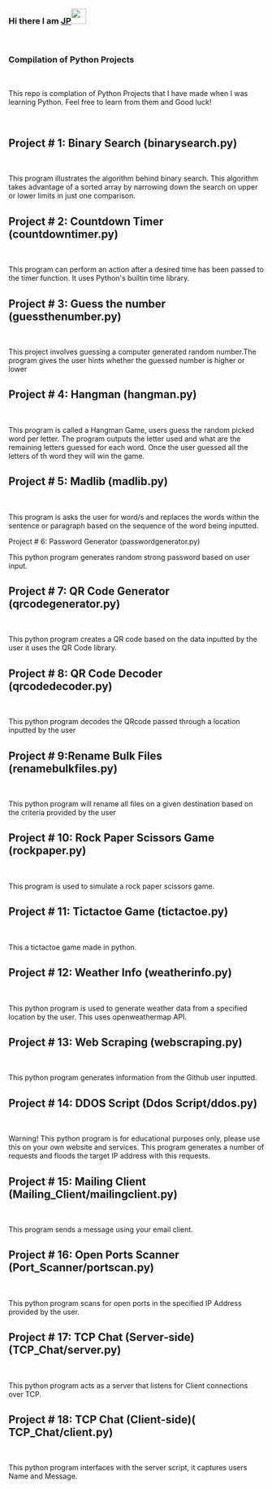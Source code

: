 ### Hi there I am [JP](https://www.linkedin.com/in/jpx/)<img src="https://raw.githubusercontent.com/MartinHeinz/MartinHeinz/master/wave.gif" width="30px">
<br/>

### Compilation of Python Projects
<br/>
<p>
This repo is complation of Python Projects that I have made when I was learning Python. Feel free to learn from them and Good luck!
</p>

<br/>

## Project # 1: Binary Search (binarysearch.py)

<br/>
<p>
This program illustrates the algorithm behind binary search. This algorithm takes advantage of a sorted array by narrowing down the search on upper or lower limits in just one comparison.
</p>

## Project # 2: Countdown Timer (countdowntimer.py)

<br/>
<p>
This program can perform an action after a desired time has been passed to the timer function. It uses Python's builtin time library.
</p>

## Project # 3: Guess the number (guessthenumber.py)

<br/>
<p>
This project involves guessing a computer generated random number.The program gives the user hints whether the guessed number is higher or lower
</p>


## Project # 4: Hangman (hangman.py)

<br/>
<p>
This program is called a Hangman Game, users guess the random picked word per letter. The program outputs the letter used and what are the remaining letters guessed for each word. Once the user guessed all the letters of th word they will win the game.
</p>

## Project # 5: Madlib (madlib.py)

<br/>
<p>
This program is asks the user for word/s and replaces the words within the sentence or paragraph based on the sequence of the word being inputted.
</p

## Project # 6: Password Generator (passwordgenerator.py)

<br/>
<p>
This python program generates random strong password based on user input.
</p>


## Project # 7: QR Code Generator (qrcodegenerator.py)

<br/>
<p>
This python program creates a QR code based on the data inputted by the user it uses the QR Code library.
</p>


## Project # 8: QR Code Decoder (qrcodedecoder.py)

<br/>
<p>
This python program decodes the QRcode passed through a location inputted by the user
</p>



## Project # 9:Rename Bulk Files (renamebulkfiles.py)

<br/>
<p>
This python program will rename all files on a given destination based on the criteria provided by the user
</p>

## Project # 10: Rock Paper Scissors Game (rockpaper.py)

<br/>
<p>
This program is used to simulate a rock paper scissors game.
</p>

## Project # 11: Tictactoe Game (tictactoe.py)

<br/>
<p>
 This a tictactoe game made in python.
</p>


## Project # 12: Weather Info (weatherinfo.py)

<br/>
<p>
This python program is used to generate weather data from a specified location by the user. This uses openweathermap API.
</p>



## Project # 13: Web Scraping (webscraping.py)

<br/>
<p>
This python program generates information from the Github user inputted.
</p>

## Project # 14: DDOS Script (Ddos Script/ddos.py)

<br/>
<p>
Warning! This python program is for educational purposes only, please use this on your own website and services. This program generates a number of requests and floods the target IP address with this requests.
</p>


## Project # 15: Mailing Client (Mailing_Client/mailingclient.py)

<br/>
<p>
This program sends a message using your email client.
</p>

## Project # 16: Open Ports Scanner (Port_Scanner/portscan.py)

<br/>
<p>
This python program scans for open ports in the specified IP Address provided by the user.
</p>

## Project # 17: TCP Chat  (Server-side) (TCP_Chat/server.py)

<br/>
<p>
This python program acts as a server that listens for Client connections over TCP.
</p>

## Project # 18: TCP Chat  (Client-side)( TCP_Chat/client.py)

<br/>
<p>
This python program interfaces with the server script, it captures users Name and Message.
</p>





